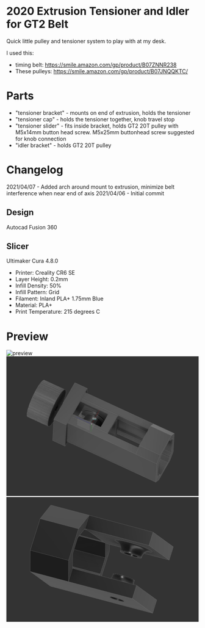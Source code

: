 # 2020 Extrusion Tensioner and Idler for GT2 Belt

Quick little pulley and tensioner system to play with at my desk.

I used this:
- timing belt: https://smile.amazon.com/gp/product/B07ZNNR238
- These pulleys: https://smile.amazon.com/gp/product/B07JNQQKTC/

# Parts

- "tensioner bracket" - mounts on end of extrusion, holds the tensioner
- "tensioner cap" - holds the tensioner together, knob travel stop
- "tensioner slider" - fits inside bracket, holds GT2 20T pulley with M5x14mm button head screw.  M5x25mm buttonhead screw suggested for knob connection
- "idler bracket" - holds GT2 20T pulley

# Changelog

2021/04/07 - Added arch around mount to extrusion, minimize belt interference when near end of axis
2021/04/06 - Initial commit


## Design

Autocad Fusion 360 

## Slicer

Ultimaker Cura 4.8.0
- Printer: Creality CR6 SE
- Layer Height: 0.2mm
- Infill Density: 50%
- Infill Pattern: Grid
- Filament: Inland PLA+ 1.75mm Blue
- Material: PLA+
- Print Temperature: 215 degrees C

# Preview
![preview](preview.png "preview")
![tensioner](tensioner.png "tensioner")
![idler](idler.png "idler")